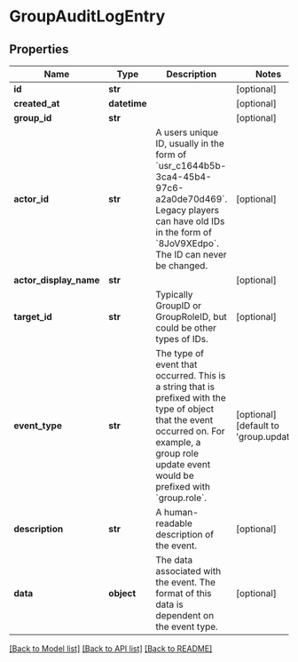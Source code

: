 # GroupAuditLogEntry


## Properties
Name | Type | Description | Notes
------------ | ------------- | ------------- | -------------
**id** | **str** |  | [optional] 
**created_at** | **datetime** |  | [optional] 
**group_id** | **str** |  | [optional] 
**actor_id** | **str** | A users unique ID, usually in the form of &#x60;usr_c1644b5b-3ca4-45b4-97c6-a2a0de70d469&#x60;. Legacy players can have old IDs in the form of &#x60;8JoV9XEdpo&#x60;. The ID can never be changed. | [optional] 
**actor_display_name** | **str** |  | [optional] 
**target_id** | **str** | Typically GroupID or GroupRoleID, but could be other types of IDs. | [optional] 
**event_type** | **str** | The type of event that occurred. This is a string that is prefixed with the type of object that the event occurred on. For example, a group role update event would be prefixed with &#x60;group.role&#x60;. | [optional] [default to 'group.update']
**description** | **str** | A human-readable description of the event. | [optional] 
**data** | **object** | The data associated with the event. The format of this data is dependent on the event type. | [optional] 

[[Back to Model list]](../README.md#documentation-for-models) [[Back to API list]](../README.md#documentation-for-api-endpoints) [[Back to README]](../README.md)


